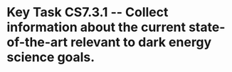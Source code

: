 # Key Task CS7.3.1 -- Collect information about the current state-of-the-art relevant to dark energy science goals.
